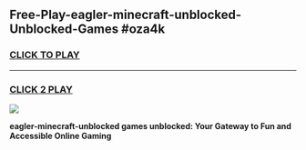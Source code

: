
## Free-Play-eagler-minecraft-unblocked-Unblocked-Games #oza4k
<h3>
<a href="https://news.freeplayer.one?title=eagler-minecraft-unblocked&ref=8M">CLICK TO PLAY</a></h3>
<hr>

<h3>
<a href="https://news.freeplayer.one?title=eagler-minecraft-unblocked&ref=8M">CLICK 2 PLAY</a>
  
</h3>

<a href="https://news.freeplayer.one?title=eagler-minecraft-unblocked&ref=8M"><img src="https://clearcache.store/games.png"></a>


**eagler-minecraft-unblocked games unblocked: Your Gateway to Fun and Accessible Online Gaming**
